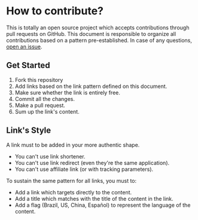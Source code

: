 
# How to contribute?
This is totally an open source project which accepts contributions through pull requests on GitHub. This document is responsible to organize all contributions based on a pattern pre-established. In case of any questions, [open an issue](https://github.com/iuricode/recursos-gratuitos/issues/new).

## Get Started

1. Fork this repository
2. Add links based on the link pattern defined on this document.
3. Make sure whether the link is entirely free.
4. Commit all the changes.
5. Make a pull request.
6. Sum up the link's content.

## Link's Style

A link must to be added in your more authentic shape.
- You can't use link shortener.
- You can't use link redirect (even they're the same application).
- You can't use  affiliate link (or with tracking parameters).

To sustain the same pattern for all links, you must to:

- Add a link which targets directly to the content.
- Add a title which matches with the title of the content in the link.
- Add a flag (Brazil, US, China, Español) to represent the language of the content.

